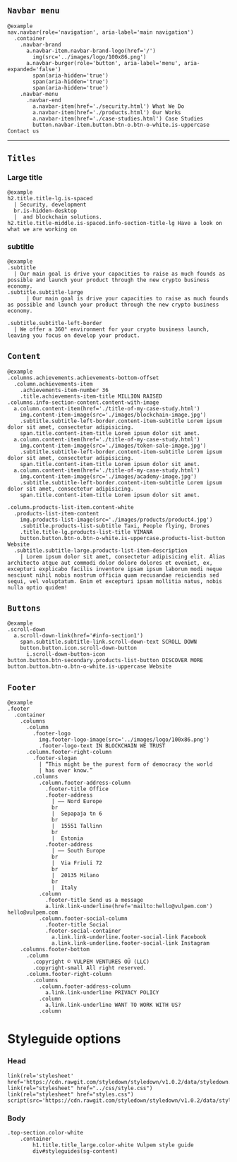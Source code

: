 
`Navbar menu`
--------------

    @example 
    nav.navbar(role='navigation', aria-label='main navigation')
      .container
        .navbar-brand
          a.navbar-item.navbar-brand-logo(href='/')
            img(src='../images/logo/100x86.png')
          a.navbar-burger(role='button', aria-label='menu', aria-expanded='false')
            span(aria-hidden='true')
            span(aria-hidden='true')
            span(aria-hidden='true')
        .navbar-menu
          .navbar-end
            a.navbar-item(href='./security.html') What We Do
            a.navbar-item(href='./products.html') Our Works
            a.navbar-item(href='./case-studies.html') Case Studies
            button.navbar-item.button.btn-o.btn-o-white.is-uppercase Contact us

------
 
`Titles`
--------------
### Large title

    @example
    h2.title.title-lg.is-spaced
      | Security, development 
      br.is-hidden-desktop
      |  and blockchain solutions.
    h2.title.title-middle.is-spaced.info-section-title-lg Have a look on what we are working on

### subtitle
    @example
    .subtitle
      | Our main goal is drive your capacities to raise as much founds as possible and launch your product through the new crypto business economy.
    .subtitle.subtitle-large
          | Our main goal is drive your capacities to raise as much founds as possible and launch your product through the new crypto business economy.

    .subtitle.subtitle-left-border
      | We offer a 360° environment for your crypto business launch, leaving you focus on develop your product.

`Content`
--------------
    @example
    .columns.achievements.achievements-bottom-offset
      .column.achievements-item
        .achievements-item-number 36
        .title.achievements-item-title MILLION RAISED
    .columns.info-section-content.content-with-image
      a.column.content-item(href='./title-of-my-case-study.html')
        img.content-item-image(src='./images/blockchain-image.jpg')
        .subtitle.subtitle-left-border.content-item-subtitle Lorem ipsum dolor sit amet, consectetur adipisicing.
        span.title.content-item-title Lorem ipsum dolor sit amet.
      a.column.content-item(href='./title-of-my-case-study.html')
        img.content-item-image(src='./images/token-sale-image.jpg')
        .subtitle.subtitle-left-border.content-item-subtitle Lorem ipsum dolor sit amet, consectetur adipisicing.
        span.title.content-item-title Lorem ipsum dolor sit amet.
      a.column.content-item(href='./title-of-my-case-study.html')
        img.content-item-image(src='./images/academy-image.jpg')
        .subtitle.subtitle-left-border.content-item-subtitle Lorem ipsum dolor sit amet, consectetur adipisicing.
        span.title.content-item-title Lorem ipsum dolor sit amet.
    
    .column.products-list-item.content-white
      .products-list-item-content
        img.products-list-image(src='./images/products/product4.jpg')
        .subtitle.products-list-subtitle Taxi, People flying, Drones
        .title.title-lg.products-list-title VIMANA
        button.button.btn-o.btn-o-white.is-uppercase.products-list-button Website
      .subtitle.subtitle-large.products-list-item-description
        | Lorem ipsum dolor sit amet, consectetur adipisicing elit. Alias architecto atque aut commodi dolor dolore dolores et eveniet, ex, excepturi explicabo facilis inventore ipsam ipsum laborum modi neque nesciunt nihil nobis nostrum officia quam recusandae reiciendis sed sequi, vel voluptatum. Enim et excepturi ipsam mollitia natus, nobis nulla optio quidem!



`Buttons`
--------------

    @example
    .scroll-down
      a.scroll-down-link(href='#info-section1')
        span.subtitle.subtitle-link.scroll-down-text SCROLL DOWN
        button.button.icon.scroll-down-button
          i.scroll-down-button-icon
    button.button.btn-secondary.products-list-button DISCOVER MORE
    button.button.btn-o.btn-o-white.is-uppercase Website
          
`Footer`
--------------

    @example
    .footer
      .container
        .columns
          .column
            .footer-logo
              img.footer-logo-image(src='../images/logo/100x86.png')
              .footer-logo-text IN BLOCKCHAIN WE TRUST
          .column.footer-right-column
            .footer-slogan
              | “This might be the purest form of democracy the world
              | has ever know.”
            .columns
              .column.footer-address-column
                .footer-title Office
                .footer-address
                  | —— Nord Europe 
                  br
                  |  Sepapaja tn 6 
                  br
                  |  15551 Tallinn 
                  br
                  |  Estonia
                .footer-address
                  | —— South Europe 
                  br
                  |  Via Friuli 72 
                  br
                  |  20135 Milano 
                  br
                  |  Italy
              .column
                .footer-title Send us a message
                a.link.link-underline(href='mailto:hello@vulpem.com') hello@vulpem.com
              .column.footer-social-column
                .footer-title Social
                .footer-social-container
                  a.link.link-underline.footer-social-link Facebook
                  a.link.link-underline.footer-social-link Instagram
        .columns.footer-bottom
          .column
            .copyright © VULPEM VENTURES OÜ (LLC)
            .copyright-small All right reserved.
          .column.footer-right-column
            .columns
              .column.footer-address-column
                a.link.link-underline PRIVACY POLICY
              .column
                a.link.link-underline WANT TO WORK WITH US?
              .column



# Styleguide options   

### Head
    link(rel='stylesheet' href='https://cdn.rawgit.com/styledown/styledown/v1.0.2/data/styledown.css')
    link(rel="stylesheet" href="../css/style.css")
    link(rel="stylesheet" href="styles.css") 
    script(src='https://cdn.rawgit.com/styledown/styledown/v1.0.2/data/styledown.js')

### Body
    .top-section.color-white
        .container
            h1.title.title_large.color-white Vulpem style guide
            div#styleguides(sg-content)  
    
    